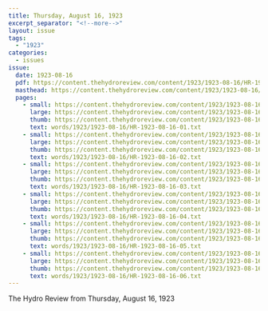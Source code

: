 ```yaml
---
title: Thursday, August 16, 1923
excerpt_separator: "<!--more-->"
layout: issue
tags:
  - "1923"
categories:
  - issues
issue:
  date: 1923-08-16
  pdf: https://content.thehydroreview.com/content/1923/1923-08-16/HR-1923-08-16.pdf
  masthead: https://content.thehydroreview.com/content/1923/1923-08-16/masthead/HR-1923-08-16.jpg
  pages:
    - small: https://content.thehydroreview.com/content/1923/1923-08-16/small/HR-1923-08-16-01.jpg
      large: https://content.thehydroreview.com/content/1923/1923-08-16/large/HR-1923-08-16-01.jpg
      thumb: https://content.thehydroreview.com/content/1923/1923-08-16/thumbnails/HR-1923-08-16-01.jpg
      text: words/1923/1923-08-16/HR-1923-08-16-01.txt
    - small: https://content.thehydroreview.com/content/1923/1923-08-16/small/HR-1923-08-16-02.jpg
      large: https://content.thehydroreview.com/content/1923/1923-08-16/large/HR-1923-08-16-02.jpg
      thumb: https://content.thehydroreview.com/content/1923/1923-08-16/thumbnails/HR-1923-08-16-02.jpg
      text: words/1923/1923-08-16/HR-1923-08-16-02.txt
    - small: https://content.thehydroreview.com/content/1923/1923-08-16/small/HR-1923-08-16-03.jpg
      large: https://content.thehydroreview.com/content/1923/1923-08-16/large/HR-1923-08-16-03.jpg
      thumb: https://content.thehydroreview.com/content/1923/1923-08-16/thumbnails/HR-1923-08-16-03.jpg
      text: words/1923/1923-08-16/HR-1923-08-16-03.txt
    - small: https://content.thehydroreview.com/content/1923/1923-08-16/small/HR-1923-08-16-04.jpg
      large: https://content.thehydroreview.com/content/1923/1923-08-16/large/HR-1923-08-16-04.jpg
      thumb: https://content.thehydroreview.com/content/1923/1923-08-16/thumbnails/HR-1923-08-16-04.jpg
      text: words/1923/1923-08-16/HR-1923-08-16-04.txt
    - small: https://content.thehydroreview.com/content/1923/1923-08-16/small/HR-1923-08-16-05.jpg
      large: https://content.thehydroreview.com/content/1923/1923-08-16/large/HR-1923-08-16-05.jpg
      thumb: https://content.thehydroreview.com/content/1923/1923-08-16/thumbnails/HR-1923-08-16-05.jpg
      text: words/1923/1923-08-16/HR-1923-08-16-05.txt
    - small: https://content.thehydroreview.com/content/1923/1923-08-16/small/HR-1923-08-16-06.jpg
      large: https://content.thehydroreview.com/content/1923/1923-08-16/large/HR-1923-08-16-06.jpg
      thumb: https://content.thehydroreview.com/content/1923/1923-08-16/thumbnails/HR-1923-08-16-06.jpg
      text: words/1923/1923-08-16/HR-1923-08-16-06.txt
---
```


The Hydro Review from Thursday, August 16, 1923

<!--more-->

